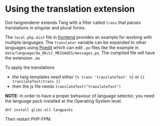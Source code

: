 # Using the translation extension

Dot-twigrenderer extends Twig with a filter called `trans` that parses translations in singular and plural forms.

The `local.php.dist` file in [frontend](https://github.com/dotkernel/frontend/blob/4.0/config/autoload/local.php.dist) provides an example for working with multiple languages. The `translator` variable can be expanded to other languages using [Poedit](https://poedit.net/) which can edit `.po` files like the example in `data/language/da_DK/LC_MESSAGES/messages.po`. The compiled file will have the extension `.mo`

To apply the translations

- the twig templates need either `{% trans 'translateText' %}` or `{{ translateText|trans }}`
- then the js file needs `translateText("translateText")`

**NOTE:**
In order to have a proper behaviour of language selector, you need the language pack installed at the Operating System level.

`dnf install glibc-all-langpacks`

Then restart PHP-FPM.
